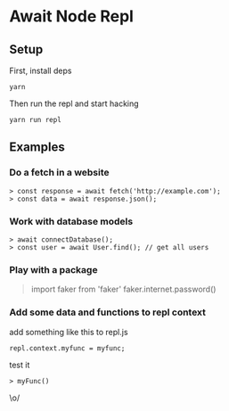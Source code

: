 # Await Node Repl

## Setup

First, install deps

```
yarn
```

Then run the repl and start hacking

```
yarn run repl
```

## Examples

### Do a fetch in a website
```
> const response = await fetch('http://example.com');
> const data = await response.json();
```

### Work with database models
```
> await connectDatabase();
> const user = await User.find(); // get all users
```

### Play with a package
> import faker from 'faker'
> faker.internet.password()

### Add some data and functions to repl context

add something like this to repl.js

```
repl.context.myfunc = myfunc;
```

test it

```
> myFunc()
```

\o/
